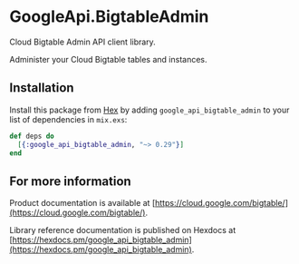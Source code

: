 # GoogleApi.BigtableAdmin

Cloud Bigtable Admin API client library.

Administer your Cloud Bigtable tables and instances.

## Installation

Install this package from [Hex](https://hex.pm) by adding
`google_api_bigtable_admin` to your list of dependencies in `mix.exs`:

```elixir
def deps do
  [{:google_api_bigtable_admin, "~> 0.29"}]
end
```

## For more information

Product documentation is available at [https://cloud.google.com/bigtable/](https://cloud.google.com/bigtable/).

Library reference documentation is published on Hexdocs at
[https://hexdocs.pm/google_api_bigtable_admin](https://hexdocs.pm/google_api_bigtable_admin).
